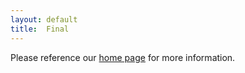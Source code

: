 ```yaml
---
layout: default
title:  Final
---
```


Please reference our <a href="index.html">home page</a> for more information.

